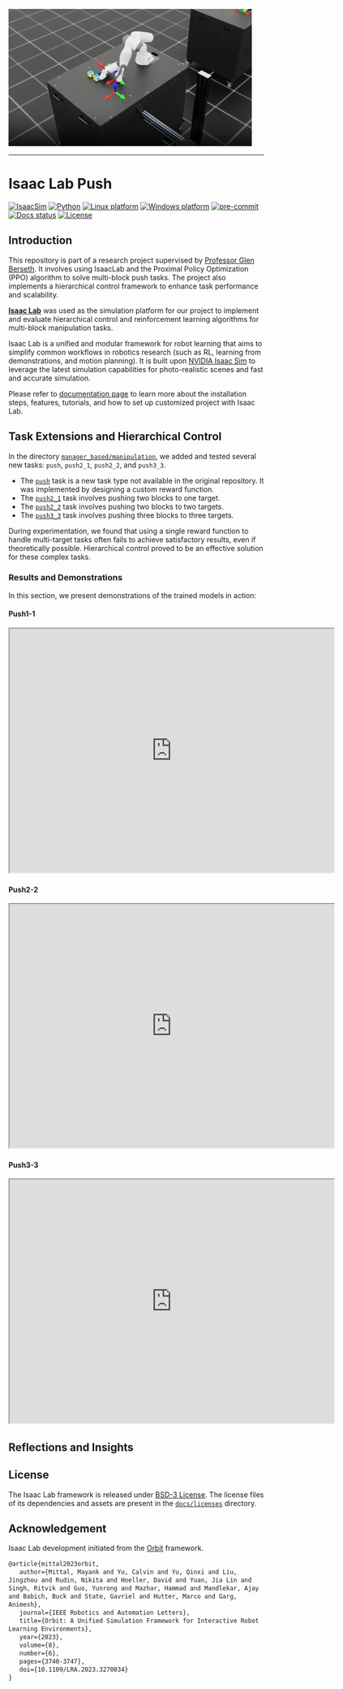 ![Isaac Lab](docs/source/_static/isaaclab-push.png)

---

# Isaac Lab Push

[![IsaacSim](https://img.shields.io/badge/IsaacSim-4.0-silver.svg)](https://docs.omniverse.nvidia.com/isaacsim/latest/overview.html)
[![Python](https://img.shields.io/badge/python-3.10-blue.svg)](https://docs.python.org/3/whatsnew/3.10.html)
[![Linux platform](https://img.shields.io/badge/platform-linux--64-orange.svg)](https://releases.ubuntu.com/20.04/)
[![Windows platform](https://img.shields.io/badge/platform-windows--64-orange.svg)](https://www.microsoft.com/en-us/)
[![pre-commit](https://img.shields.io/badge/pre--commit-enabled-brightgreen?logo=pre-commit&logoColor=white)](https://pre-commit.com/)
[![Docs status](https://img.shields.io/badge/docs-passing-brightgreen.svg)](https://isaac-sim.github.io/IsaacLab)
[![License](https://img.shields.io/badge/license-BSD--3-yellow.svg)](https://opensource.org/licenses/BSD-3-Clause)

## Introduction

This repository is part of a research project supervised by [Professor Glen Berseth](https://neo-x.github.io/). It involves using IsaacLab and the Proximal Policy Optimization (PPO) algorithm to solve multi-block push tasks. The project also implements a hierarchical control framework to enhance task performance and scalability.

[**Isaac Lab**](https://github.com/isaac-sim/IsaacLab) was used as the simulation platform for our project to implement and evaluate hierarchical control and reinforcement learning algorithms for multi-block manipulation tasks.

Isaac Lab is a unified and modular framework for robot learning that aims to simplify common workflows
in robotics research (such as RL, learning from demonstrations, and motion planning). It is built upon
[NVIDIA Isaac Sim](https://docs.omniverse.nvidia.com/isaacsim/latest/overview.html) to leverage the latest
simulation capabilities for photo-realistic scenes and fast and accurate simulation.

Please refer to [documentation page](https://isaac-sim.github.io/IsaacLab) to learn more about the
installation steps, features, tutorials, and how to set up customized project with Isaac Lab.

## Task Extensions and Hierarchical Control

In the directory [`manager_based/manipulation`](https://github.com/Yannyehao/Isaac-Lab-Push/tree/main/source/extensions/omni.isaac.lab_tasks/omni/isaac/lab_tasks/manager_based/manipulation), we added and tested several new tasks: `push`, `push2_1`, `push2_2`, and `push3_3`.

- The [`push`](https://github.com/Yannyehao/Isaac-Lab-Push/tree/main/source/extensions/omni.isaac.lab_tasks/omni/isaac/lab_tasks/manager_based/manipulation/push) task is a new task type not available in the original repository. It was implemented by designing a custom reward function.  
- The [`push2_1`](https://github.com/Yannyehao/Isaac-Lab-Push/tree/main/source/extensions/omni.isaac.lab_tasks/omni/isaac/lab_tasks/manager_based/manipulation/push2_1) task involves pushing two blocks to one target.  
- The [`push2_2`](https://github.com/Yannyehao/Isaac-Lab-Push/tree/main/source/extensions/omni.isaac.lab_tasks/omni/isaac/lab_tasks/manager_based/manipulation/push2_2) task involves pushing two blocks to two targets.  
- The [`push3_3`](https://github.com/Yannyehao/Isaac-Lab-Push/tree/main/source/extensions/omni.isaac.lab_tasks/omni/isaac/lab_tasks/manager_based/manipulation/push3_3) task involves pushing three blocks to three targets.  

During experimentation, we found that using a single reward function to handle multi-target tasks often fails to achieve satisfactory results, even if theoretically possible. Hierarchical control proved to be an effective solution for these complex tasks.



### Results and Demonstrations

In this section, we present demonstrations of the trained models in action:

#### Push1-1
<iframe src="https://drive.google.com/file/d/1moajrE3K5YBhADNsS6NsvglQM0956MUr/preview" width="640" height="480" allow="autoplay"></iframe>

#### Push2-2
<iframe src="https://drive.google.com/file/d/1Qe17VZAEfXbi7h0lbjlE2ZKxm4TLRY3Y/preview" width="640" height="480" allow="autoplay"></iframe>

#### Push3-3
<iframe src="https://drive.google.com/file/d/1To_WHdxHNC5GRiN6GSEWNWjuZHS-lyX9/preview" width="640" height="480" allow="autoplay"></iframe>


## Reflections and Insights

## License

The Isaac Lab framework is released under [BSD-3 License](LICENSE). The license files of its dependencies and assets are present in the [`docs/licenses`](docs/licenses) directory.

## Acknowledgement

Isaac Lab development initiated from the [Orbit](https://isaac-orbit.github.io/) framework. 

```
@article{mittal2023orbit,
   author={Mittal, Mayank and Yu, Calvin and Yu, Qinxi and Liu, Jingzhou and Rudin, Nikita and Hoeller, David and Yuan, Jia Lin and Singh, Ritvik and Guo, Yunrong and Mazhar, Hammad and Mandlekar, Ajay and Babich, Buck and State, Gavriel and Hutter, Marco and Garg, Animesh},
   journal={IEEE Robotics and Automation Letters},
   title={Orbit: A Unified Simulation Framework for Interactive Robot Learning Environments},
   year={2023},
   volume={8},
   number={6},
   pages={3740-3747},
   doi={10.1109/LRA.2023.3270034}
}
```

